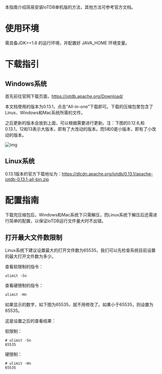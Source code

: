 本指南介绍简易安装IoTDB单机版的方法，其他方法可参考官方文档。

# 使用环境

需具备JDK>=1.8 的运行环境，并配置好 JAVA_HOME 环境变量。

# 下载指引

## Windows系统

首先前往官网下载页面，https://iotdb.apache.org/Download/

本文档使用的版本为0.13.1，点击“All-in-one”下载即可。下载的压缩包里包含了Linux、Windows和Mac系统所需的文件。

之后更新的版本会放到上面，可以根据需要进行更新。注：下图的0.12.6,和0.13.1，12和13表示大版本，即有了大改动的版本。而5和0是小版本，即有了小改动的版本。

![img](https://timechor.feishu.cn/space/api/box/stream/download/asynccode/?code=YmJlNGJkNDAxZjI3ZWE4OTY2Y2U0OTk0YTU0ZmVlY2VfZWxibTZqYUFseXZJYjg5OGVGRVFwRVYxQmIwa2puNE5fVG9rZW46Ym94Y241NURnWHdmaXJUT0g4T3JCWVowWkxnXzE2NTk5NDQ4NDc6MTY1OTk0ODQ0N19WNA)

## Linux系统

0.13.1版本的官方下载地址为：https://dlcdn.apache.org/iotdb/0.13.1/apache-iotdb-0.13.1-all-bin.zip



# 配置指南

下载完压缩包后，Windows和Mac系统下只需解压，而Linux系统下解压后还需进行简单的配置，以保证IoTDB运行文件量大时不出错。

## 打开最大文件数限制

Linux系统下建议设置最大的打开文件数为65535，我们可以先检查系统目前设置的最大打开文件数为多少。

查看软限制的指令：

```Apache
ulimit -Sn
```

查看硬限制的指令：

```Apache
ulimit -Hn
```

如果显示的数字，如下图为65535，就不用修改了。如果小于65535，则设置为65535。

这是设置之后的查看结果：

软限制：

```undefined
# ulimit -Sn
65535
```

硬限制：

```undefined
# ulimit -Hn
65535
```